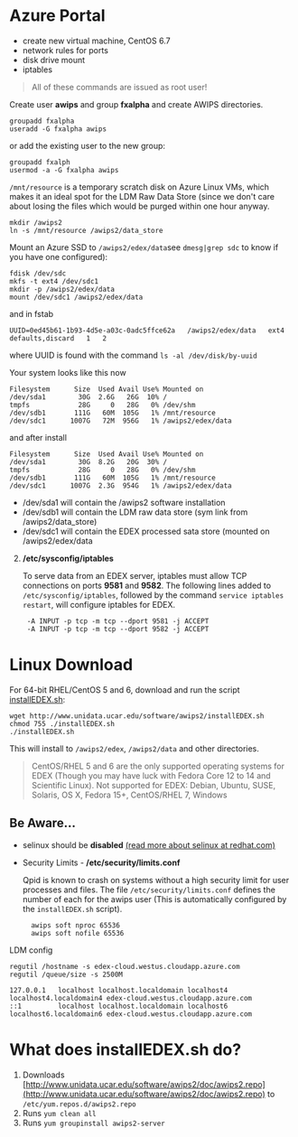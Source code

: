
# Azure Portal

* create new virtual machine, CentOS 6.7
* network rules for ports
* disk drive mount
* iptables


> All of these commands are issued as root user!

Create user **awips** and group **fxalpha** and create AWIPS directories.

    groupadd fxalpha
    useradd -G fxalpha awips

or add the existing user to the new group:

    groupadd fxalph
    usermod -a -G fxalpha awips
    
`/mnt/resource` is a temporary scratch disk on Azure Linux VMs, which makes it an ideal spot for the LDM Raw Data Store (since we don't care about losing the files which would be purged within one hour anyway.

    mkdir /awips2
    ln -s /mnt/resource /awips2/data_store

Mount an Azure SSD to `/awips2/edex/data`see `dmesg|grep sdc` to know if you have one configured):

    fdisk /dev/sdc
    mkfs -t ext4 /dev/sdc1
    mkdir -p /awips2/edex/data
    mount /dev/sdc1 /awips2/edex/data
   
and in fstab

    UUID=0ed45b61-1b93-4d5e-a03c-0adc5ffce62a   /awips2/edex/data   ext4   defaults,discard   1   2

where UUID is found with the command `ls -al /dev/disk/by-uuid`

Your system looks like this now

    Filesystem      Size  Used Avail Use% Mounted on
    /dev/sda1        30G  2.6G   26G  10% /
    tmpfs            28G     0   28G   0% /dev/shm
    /dev/sdb1       111G   60M  105G   1% /mnt/resource
    /dev/sdc1      1007G   72M  956G   1% /awips2/edex/data
    
and after install

    Filesystem      Size  Used Avail Use% Mounted on
    /dev/sda1        30G  8.2G   20G  30% /
    tmpfs            28G     0   28G   0% /dev/shm
    /dev/sdb1       111G   60M  105G   1% /mnt/resource
    /dev/sdc1      1007G  2.3G  954G   1% /awips2/edex/data


* /dev/sda1 will contain the /awips2 software installation
* /dev/sdb1 will contain the LDM raw data store (sym link from /awips2/data_store)
* /dev/sdc1 will contain the EDEX processed sata store (mounted on /awips2/edex/data 

2. **/etc/sysconfig/iptables**

    To serve data from an EDEX server, iptables must allow TCP connections on ports **9581** and **9582**. The following lines added to `/etc/sysconfig/iptables`, followed by the command `service iptables restart`, will configure iptables for EDEX.
    
        -A INPUT -p tcp -m tcp --dport 9581 -j ACCEPT
        -A INPUT -p tcp -m tcp --dport 9582 -j ACCEPT

# Linux Download

For 64-bit RHEL/CentOS 5 and 6, download and run the script [installEDEX.sh](http://www.unidata.ucar.edu/software/awips2/installEDEX.sh):

    wget http://www.unidata.ucar.edu/software/awips2/installEDEX.sh
    chmod 755 ./installEDEX.sh
    ./installEDEX.sh

This will install to `/awips2/edex`, `/awips2/data` and other directories.

> CentOS/RHEL 5 and 6 are the only supported operating systems for EDEX (Though you may have luck with Fedora Core 12 to 14 and Scientific Linux). Not supported for EDEX: Debian, Ubuntu, SUSE, Solaris, OS X, Fedora 15+, CentOS/RHEL 7, Windows

## Be Aware...

- selinux should be **disabled** [(read more about selinux at redhat.com)](https://access.redhat.com/documentation/en-US/Red_Hat_Enterprise_Linux/6/html/Security-Enhanced_Linux/sect-Security-Enhanced_Linux-Enabling_and_Disabling_SELinux-Disabling_SELinux.html)
    
- Security Limits - **/etc/security/limits.conf**
 
    Qpid is known to crash on systems without a high security limit for user processes and files. The file `/etc/security/limits.conf` defines the number of each for the awips user (This is automatically configured by the `installEDEX.sh` script).
    
        awips soft nproc 65536
        awips soft nofile 65536
    
LDM config
    
    regutil /hostname -s edex-cloud.westus.cloudapp.azure.com
    regutil /queue/size -s 2500M
       
    127.0.0.1   localhost localhost.localdomain localhost4 localhost4.localdomain4 edex-cloud.westus.cloudapp.azure.com
    ::1         localhost localhost.localdomain localhost6 localhost6.localdomain6 edex-cloud.westus.cloudapp.azure.com


# What does installEDEX.sh do?

1. Downloads [http://www.unidata.ucar.edu/software/awips2/doc/awips2.repo](http://www.unidata.ucar.edu/software/awips2/doc/awips2.repo) to `/etc/yum.repos.d/awips2.repo`
2. Runs `yum clean all`
3. Runs `yum groupinstall awips2-server`
